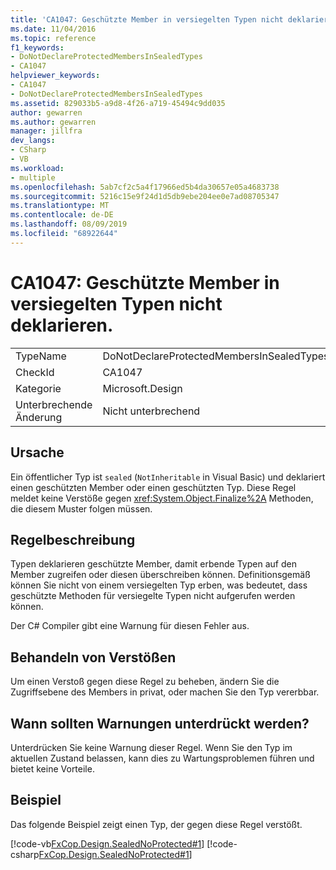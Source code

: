 ```yaml
---
title: 'CA1047: Geschützte Member in versiegelten Typen nicht deklarieren.'
ms.date: 11/04/2016
ms.topic: reference
f1_keywords:
- DoNotDeclareProtectedMembersInSealedTypes
- CA1047
helpviewer_keywords:
- CA1047
- DoNotDeclareProtectedMembersInSealedTypes
ms.assetid: 829033b5-a9d8-4f26-a719-45494c9dd035
author: gewarren
ms.author: gewarren
manager: jillfra
dev_langs:
- CSharp
- VB
ms.workload:
- multiple
ms.openlocfilehash: 5ab7cf2c5a4f17966ed5b4da30657e05a4683738
ms.sourcegitcommit: 5216c15e9f24d1d5db9ebe204ee0e7ad08705347
ms.translationtype: MT
ms.contentlocale: de-DE
ms.lasthandoff: 08/09/2019
ms.locfileid: "68922644"
---
```

# <a name="ca1047-do-not-declare-protected-members-in-sealed-types"></a>CA1047: Geschützte Member in versiegelten Typen nicht deklarieren.

|||
|-|-|
|TypeName|DoNotDeclareProtectedMembersInSealedTypes|
|CheckId|CA1047|
|Kategorie|Microsoft.Design|
|Unterbrechende Änderung|Nicht unterbrechend|

## <a name="cause"></a>Ursache
Ein öffentlicher Typ ist `sealed` (`NotInheritable` in Visual Basic) und deklariert einen geschützten Member oder einen geschützten Typ. Diese Regel meldet keine Verstöße gegen <xref:System.Object.Finalize%2A> Methoden, die diesem Muster folgen müssen.

## <a name="rule-description"></a>Regelbeschreibung
Typen deklarieren geschützte Member, damit erbende Typen auf den Member zugreifen oder diesen überschreiben können. Definitionsgemäß können Sie nicht von einem versiegelten Typ erben, was bedeutet, dass geschützte Methoden für versiegelte Typen nicht aufgerufen werden können.

Der C# Compiler gibt eine Warnung für diesen Fehler aus.

## <a name="how-to-fix-violations"></a>Behandeln von Verstößen
Um einen Verstoß gegen diese Regel zu beheben, ändern Sie die Zugriffsebene des Members in privat, oder machen Sie den Typ vererbbar.

## <a name="when-to-suppress-warnings"></a>Wann sollten Warnungen unterdrückt werden?
Unterdrücken Sie keine Warnung dieser Regel. Wenn Sie den Typ im aktuellen Zustand belassen, kann dies zu Wartungsproblemen führen und bietet keine Vorteile.

## <a name="example"></a>Beispiel
Das folgende Beispiel zeigt einen Typ, der gegen diese Regel verstößt.

[!code-vb[FxCop.Design.SealedNoProtected#1](../code-quality/codesnippet/VisualBasic/ca1047-do-not-declare-protected-members-in-sealed-types_1.vb)]
[!code-csharp[FxCop.Design.SealedNoProtected#1](../code-quality/codesnippet/CSharp/ca1047-do-not-declare-protected-members-in-sealed-types_1.cs)]